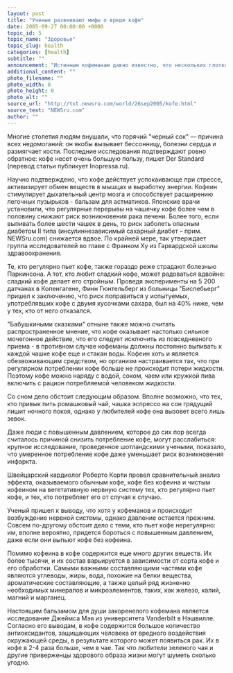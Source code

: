 ```yaml
---
layout: post
title: "Ученые развеивают мифы о вреде кофе"
date: 2005-09-27 00:00:00 +0000
topic_id: 5
topic_name: "Здоровье"
topic_slug: health
categories: [health]
subtitle: ""
announcement: "Истинным кофеманам давно известно, что нескольких глотков черного как смоль, горячего и густого кофе хватает, чтобы высвободится из теплых объятий утренней дремоты, а тело пришло в движение. Однако только недавно ученые официально подтвердили, что кофе - настоящее чудо природы."
additional_content: ""
photo_filename: ""
photo_width: 0
photo_height: 0
photo_alt: ""
source_url: "http://txt.newsru.com/world/26sep2005/kofe.html"
source_text: "NEWSru.com"
author: ""
---
```

Многие столетия людям внушали, что горячий "черный сок" &mdash; причина всех недомоганий: он якобы вызывает бессонницу, болезни сердца и размягчает кости. Последние исследования подтверждают ровно обратное: кофе несет очень большую пользу, пишет Der Standard (перевод статьи публикует Inopressa.ru).

Научно подтверждено, что кофе действует успокаивающе при стрессе, активизирует обмен веществ в мышцах и выработку энергии. Кофеин стимулирует дыхательный центр мозга и способствует расширению легочных пузырьков - бальзам для астматиков. Японские врачи установили, что регулярные перерывы на чашечку кофе более чем в половину снижают риск возникновения рака печени. Более того, если выпивать более шести чашек в день, то риск заболеть опасным диабетом II типа (инсулиннезависимый сахарный диабет – прим. NEWSru.com) снижается вдвое. По крайней мере, так утверждает группа исследователей во главе с Франком Ху из Гарвардской школы здравоохранения.

Те, кто регулярно пьет кофе, также гораздо реже страдают болезнью Паркинсона. А тот, кто любит сладкий кофе, может радоваться вдвойне: сладкий кофе делает его стройным. Проведя эксперименты на 5 200 датчанах в Копенгагене, Финн Гюнтельберг из больницы "Биспебьерг" пришел к заключению, что риск поправиться у испытуемых, употреблявших кофе с двумя кусочками сахара, был на 40% ниже, чем у тех, кто от него отказался.

"Бабушкиными сказками" отныне также можно считать распространенное мнение, что кофе оказывает настолько сильное мочегонное действие, что его следует исключить из повседневного приема - в противном случае кофеманы должны постоянно выпивать к каждой чашке кофе еще и стакан воды. Кофеин хоть и является обезвоживающим средством, но организм настраивается так, что при регулярном потреблении кофе больше не происходит потери жидкости. Поэтому кофе можно наряду с водой, соком, чаем или кружкой пива включить с рацион потребляемой человеком жидкости.

Со сном дело обстоит следующим образом. Вполне возможно, что тех, кто привык пить ромашковый чай, чашка эспрессо на сон грядущий лишит ночного покоя, однако у любителей кофе она вызовет всего лишь зевок.

Даже люди с повышенным давлением, которое до сих пор всегда считалось причиной снизить потребление кофе, могут расслабиться: крупное исследование, проведенное шотландскими учеными, показало, что умеренное потребление кофе даже уменьшает риск возникновения инфаркта.

Швейцарский кардиолог Роберто Корти провел сравнительный анализ эффекта, оказываемого обычным кофе, кофе без кофеина и чистым кофеином на вегетативную нервную систему тех, кто регулярно пьет кофе, и тех, кто потребляет его от случая к случаю.

Ученый пришел к выводу, что хотя у кофеманов и происходит возбуждение нервной системы, однако давление остается прежним. Совсем по-другому обстоит дело с теми, кто пьет кофе нерегулярно: им, вполне вероятно, придется бороться с повышенным давлением, даже если они выпьют кофе без кофеина.

Помимо кофеина в кофе содержится еще много других веществ. Их более тысячи, и их состав варьируется в зависимости от сорта кофе и его обработки. Самыми важными составляющими частями кофе являются углеводы, жиры, вода, похожие на белки вещества, ароматические составляющие, а также целый ряд жизненно необходимых минералов и микроэлементов, таких, как железо, калий, магний и марганец.

Настоящим бальзамом для души закоренелого кофемана является исследование Джеймса Мэя из университета Vanderbilt в Нэшвилле. Согласно его выводам, в кофе содержится большое количество антиоксидантов, защищающих человека от вредного воздействия окружающей среды, в результате которого может появиться рак. Их в кофе в 2-4 раза больше, чем в чае. Так что любители зеленого чая и другие приверженцы здорового образа жизни могут шуметь сколько угодно.
